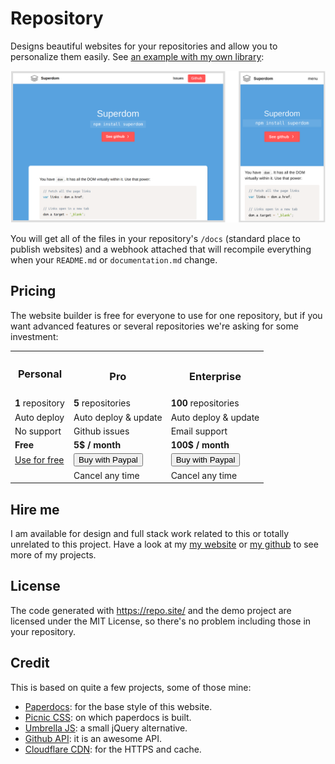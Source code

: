 # Repository

Designs beautiful websites for your repositories and allow you to personalize them easily. See [an example with my own library](/franciscop/superdom):

![Responsive design](docs/responsive.png)

You will get all of the files in your repository's `/docs` (standard place to publish websites) and a webhook attached that will recompile everything when your `README.md` or `documentation.md` change.



## Pricing

The website builder is free for everyone to use for one repository, but if you want advanced features or several repositories we're asking for some investment:


<table class="price">
  <tr>
    <th><h3>Personal<h3></th>
    <th><h3>Pro</h3></th>
    <th><h3>Enterprise</h3></th>
  </tr>

  <tr>
    <td><strong>1</strong> repository</td>
    <td><strong>5</strong> repositories</td>
    <td><strong>100</strong> repositories</td>
  </tr>

  <tr>
    <td>Auto deploy</td>
    <td>Auto deploy & update</td>
    <td>Auto deploy & update</td>
  </tr>

  <tr>
    <td>No support</td>
    <td>Github issues</td>
    <td>Email support</td>
  </tr>

  <tr>
    <td><strong>Free</strong></td>
    <td><strong>5$ / month</strong></td>
    <td><strong>100$ / month</strong></td>
  </tr>

  <tr>
    <td><a class="button" href="/#body">Use for free</a></td>
    <td><a href="/buypro"><button>Buy with Paypal</button></a></td>
    <td><a href="/buyenterprise"><button>Buy with Paypal</button></a></td>
  </tr>

  <tr>
    <td></td>
    <td>Cancel any time</td>
    <td>Cancel any time</td>
  </tr>
</table>



## Hire me

I am available for design and full stack work related to this or totally unrelated to this project. Have a look at my [my website](http://francisco.io/) or [my github](https://github.com/franciscop) to see more of my projects.


## License

The code generated with https://repo.site/ and the demo project are licensed under the MIT License, so there's no problem including those in your repository.


## Credit

This is based on quite a few projects, some of those mine:

- [Paperdocs](http://francisco.io/paperdocs/): for the base style of this website.
- [Picnic CSS](https://picnicss.com/): on which paperdocs is built.
- [Umbrella JS](https://umbrellajs.com/): a small jQuery alternative.
- [Github API](https://developer.github.com/v3/): it is an awesome API.
- [Cloudflare CDN](https://cloudflare.com/): for the HTTPS and cache.

